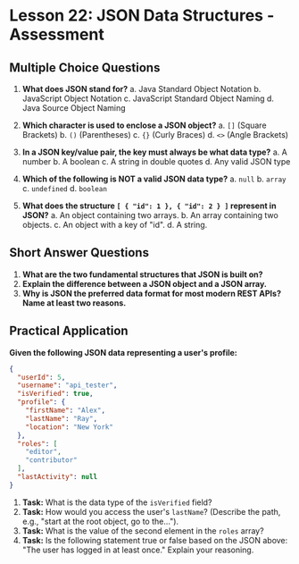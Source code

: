 # Lesson 22: JSON Data Structures - Assessment

## Multiple Choice Questions

1.  **What does JSON stand for?**
    a.  Java Standard Object Notation
    b.  JavaScript Object Notation
    c.  JavaScript Standard Object Naming
    d.  Java Source Object Naming

2.  **Which character is used to enclose a JSON object?**
    a.  `[]` (Square Brackets)
    b.  `()` (Parentheses)
    c.  `{}` (Curly Braces)
    d.  `<>` (Angle Brackets)

3.  **In a JSON key/value pair, the key must always be what data type?**
    a.  A number
    b.  A boolean
    c.  A string in double quotes
    d.  Any valid JSON type

4.  **Which of the following is NOT a valid JSON data type?**
    a.  `null`
    b.  `array`
    c.  `undefined`
    d.  `boolean`

5.  **What does the structure `[ { "id": 1 }, { "id": 2 } ]` represent in JSON?**
    a.  An object containing two arrays.
    b.  An array containing two objects.
    c.  An object with a key of "id".
    d.  A string.

## Short Answer Questions

1.  **What are the two fundamental structures that JSON is built on?**
2.  **Explain the difference between a JSON object and a JSON array.**
3.  **Why is JSON the preferred data format for most modern REST APIs? Name at least two reasons.**

## Practical Application

**Given the following JSON data representing a user's profile:**

```json
{
  "userId": 5,
  "username": "api_tester",
  "isVerified": true,
  "profile": {
    "firstName": "Alex",
    "lastName": "Ray",
    "location": "New York"
  },
  "roles": [
    "editor",
    "contributor"
  ],
  "lastActivity": null
}
```

1.  **Task:** What is the data type of the `isVerified` field?
2.  **Task:** How would you access the user's `lastName`? (Describe the path, e.g., "start at the root object, go to the...").
3.  **Task:** What is the value of the second element in the `roles` array?
4.  **Task:** Is the following statement true or false based on the JSON above: "The user has logged in at least once." Explain your reasoning.